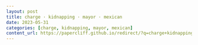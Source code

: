 ```yaml
---
layout: post
title: charge · kidnapping · mayor · mexican
date: 2023-05-31
categories: [charge, kidnapping, mayor, mexican]
content_url: https://papercliff.github.io/redirect/?q=charge+kidnapping+mayor+mexican&tbs=cdr:1,cd_min:5/30/2023,cd_max:6/1/2023
---
```

